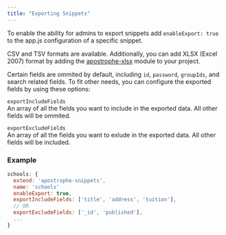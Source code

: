 ```yaml
---
title: "Exporting Snippets"
---
```


To enable the ability for admins to export snippets add `enableExport: true` to the app.js configuration of a specific snippet.

CSV and TSV formats are available.  Additionally, you can add  XLSX (Excel 2007) format by adding the [apostrophe-xlsx](www.github.com/punkave/apostrophe-xlsx) module to your project.

Certain fields are ommited by default, including `id`, `password`, `groupIds`, and search related fields.  To fit other needs, you can configure the exported fields by using these options:  

`exportIncludeFields`<br>
An array of all the fields you want to include in the exported data.  All other fields will be ommited.

`exportExcludeFields`<br>
An array of all the fields you want to exlude in the exported data.  All other fields will be included.

### Example
```javascript
schools: {
  extend: 'apostrophe-snippets',
  name: 'schools'
  enableExport: true,
  exportIncludeFields: ['title', 'address', 'tuition'],
  // OR
  exportExcludeFields: ['_id', 'published'],
  ...
}
```